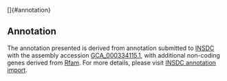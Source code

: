 []{#annotation}

Annotation
----------

The annotation presented is derived from annotation submitted to
[INSDC](http://www.insdc.org) with the assembly accession
[GCA\_000334115.1](http://www.ebi.ac.uk/ena/data/view/GCA_000334115.1),
with additional non-coding genes derived from
[Rfam](http://rfam.xfam.org/). For more details, please visit [INSDC
annotation
import](http://ensemblgenomes.org/info/data/insdc_annotation).
